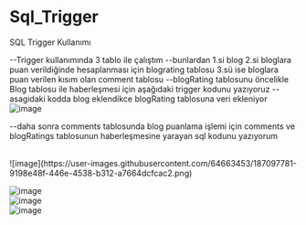 # Sql_Trigger
 SQL Trigger Kullanımı
 
 --Trigger kullanımında 3 tablo ile çalıştım
--bunlardan 1.si blog 2.si bloglara puan verildiğinde hesaplanması için blograting tablosu 3.sü ise bloglara puan verilen kısım olan comment tablosu
--blogRating tablosunu öncelikle Blog tablosu ile haberleşmesi için aşağıdaki trigger kodunu yazıyoruz
--asagidaki kodda blog eklendikce blogRating tablosuna veri ekleniyor
</br>
![image](https://user-images.githubusercontent.com/64663453/187097769-ef65b4e3-077b-4a17-8aaa-598791291e49.png)
 


--daha sonra comments tablosunda blog puanlama işlemi için comments ve blogRatings tablosunun haberleşmesine yarayan sql kodunu yazıyorum

</br>
![image](https://user-images.githubusercontent.com/64663453/187097781-9198e48f-446e-4538-b312-a7664dcfcac2.png)


![image](https://user-images.githubusercontent.com/64663453/187097734-a367cfef-efad-4b53-8ce6-93fd6c99936c.png)
<br/>
![image](https://user-images.githubusercontent.com/64663453/187097738-e9bd4f10-44c2-468f-957e-c25cca5dee8c.png)
<br/>
![image](https://user-images.githubusercontent.com/64663453/187097745-9f36d634-4109-41a7-bca0-488786659fb7.png)

